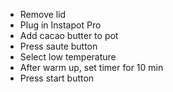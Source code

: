 - Remove lid
- Plug in Instapot Pro 
- Add cacao butter to pot
- Press saute button
- Select low temperature
- After warm up, set timer for 10 min
- Press start button
